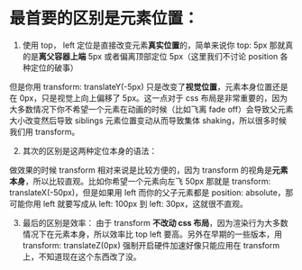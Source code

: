 # 最首要的区别是元素位置：
1. 使用 top， left 定位是直接改变元素**真实位置**的，简单来说你 top: 5px 那就真的是**离父容器上端** 5px 或者偏离顶部定位 5px（这里我们不讨论 position 各种定位的破事）

但是你用 transform: translateY(-5px) 只是改变了**视觉位置**，元素本身位置还是在 0px，只是视觉上向上偏移了 5px。这一点对于 css 布局是非常重要的，因为大多数情况下你不希望一个元素在动画的时候（比如飞离 fade off）会导致父元素大小改变然后导致 siblings 元素位置变动从而导致集体 shaking，所以很多时候我们用 transform。

2. 其次的区别是这两种定位本身的语法：

做效果的时候 transform 相对来说是比较方便的，因为 transform 的视角是**元素本身**，所以比较直观。比如你希望一个元素向左飞 50px 那就是 transform: translateX(-50px)，但是如果用 left 而你的父子元素都是 position: absolute，那可能你用 left 就要写成从 left: 100px 到 left: 30px，这就很不直观。

3. 最后的区别是效率：
由于 transform **不改动 css 布局**，因为渲染行为大多数情况下在元素本身，所以效率比 top left 要高。另外在早期的一些版本，用 transform: translateZ(0px) 强制开启硬件加速好像只能应用在 transform 上，不知道现在这个东西改了没。
